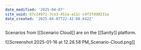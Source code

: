 ```yaml
---
date_modified: '2025-04-07'
site_uuid: 07c24972-7ce3-451a-a11c-c4f3fdd8231a
date_created: '2025-04-07T22:42:08.642Z'
---
```


Scenarios from [[Scenario Cloud]] are on the [[Sanity]] platform.

![[Screenshot 2025-01-16 at 12.26.58 PM_Scenario-Cloud.png]]